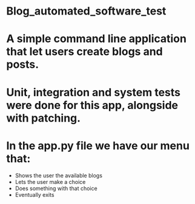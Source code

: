 # Blog_automated_software_test
# A simple command line application that let users create blogs and posts.
# Unit, integration and system tests were done for this app, alongside with patching.
# In the app.py file we have our menu that:
-  Shows the user the available blogs
-  Lets the user make a choice
-  Does something with that choice
-  Eventually exits
